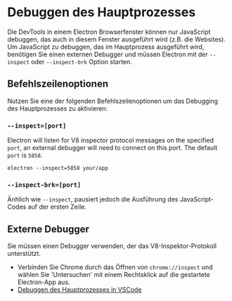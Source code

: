 # Debuggen des Hauptprozesses

Die DevTools in einem Electron Browserfenster können nur JavaScript debuggen, das auch in diesem Fenster ausgeführt wird (z.B. die Websites). Um JavaScript zu debuggen, das im Hauptprozess ausgeführt wird, benötigen Sie einen externen Debugger und müssen Electron mit der `--inspect` oder `--inspect-brk` Option starten.

## Befehlszeilenoptionen

Nutzen Sie eine der folgenden Befehlszeilenoptionen um das Debugging des Hauptprozesses zu aktivieren:

### `--inspect=[port]`

Electron will listen for V8 inspector protocol messages on the specified `port`, an external debugger will need to connect on this port. The default `port` is `5858`.

```shell
electron --inspect=5858 your/app
```

### `--inspect-brk=[port]`

Änhlich wie `--inspect`, pausiert jedoch die Ausführung des JavaScript-Codes auf der ersten Zeile.

## Externe Debugger

Sie müssen einen Debugger verwenden, der das V8-Inspektor-Protokoll unterstützt.

- Verbinden Sie Chrome durch das Öffnen von `chrome://inspect` und wählen Sie 'Untersuchen' mit einem Rechtsklick auf die gestartete Electron-App aus.
- [Debuggen des Hauptprozesses in VSCode](debugging-main-process-vscode.md)
